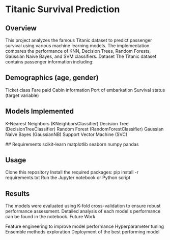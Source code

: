 # Titanic Survival Prediction

## Overview
This project analyzes the famous Titanic dataset to predict passenger survival using various machine learning models. The implementation compares the performance of KNN, Decision Trees, Random Forests, Gaussian Naive Bayes, and SVM classifiers.
Dataset
The Titanic dataset contains passenger information including:

## Demographics (age, gender)
Ticket class
Fare paid
Cabin information
Port of embarkation
Survival status (target variable)

## Models Implemented

K-Nearest Neighbors (KNeighborsClassifier)
Decision Tree (DecisionTreeClassifier)
Random Forest (RandomForestClassifier)
Gaussian Naive Bayes (GaussianNB)
Support Vector Machine (SVC)

## Requirements
scikit-learn
matplotlib
seaborn
numpy
pandas

## Usage

Clone this repository
Install the required packages: pip install -r requirements.txt
Run the Jupyter notebook or Python script

## Results
The models were evaluated using K-fold cross-validation to ensure robust performance assessment. Detailed analysis of each model's performance can be found in the notebook.
Future Work

Feature engineering to improve model performance
Hyperparameter tuning
Ensemble methods exploration
Deployment of the best performing model

